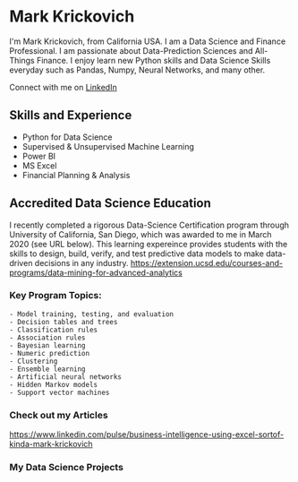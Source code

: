 # Mark Krickovich
I'm Mark Krickovich, from California USA. I am a Data Science and Finance Professional.  I am passionate about Data-Prediction Sciences and All-Things Finance. I enjoy learn new Python skills and Data Science Skills everyday such as Pandas, Numpy, Neural Networks, and many other.   

Connect with me on [LinkedIn](https://www.linkedin.com/in/markkrickovich/)

## Skills and Experience
- Python for Data Science
- Supervised & Unsupervised Machine Learning
- Power BI
- MS Excel
- Financial Planning & Analysis

## Accredited Data Science Education
I recently completed a rigorous Data-Science Certification program through University of California, San Diego, which was awarded to me in March 2020 (see URL below). This learning expereince provides students with the skills to design, build, verify, and test predictive data models to make data-driven decisions in any industry. https://extension.ucsd.edu/courses-and-programs/data-mining-for-advanced-analytics
### Key Program Topics:
    - Model training, testing, and evaluation
    - Decision tables and trees
    - Classification rules
    - Association rules
    - Bayesian learning
    - Numeric prediction
    - Clustering
    - Ensemble learning
    - Artificial neural networks
    - Hidden Markov models
    - Support vector machines



### Check out my Articles
<a target="_blank" href="hhttps://www.linkedin.com/pulse/business-intelligence-using-excel-sortof-kinda-mark-krickovich">https://www.linkedin.com/pulse/business-intelligence-using-excel-sortof-kinda-mark-krickovich

  ### My Data Science Projects
  
  
  
  

